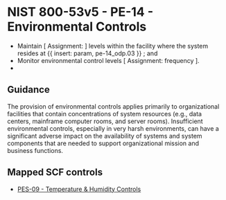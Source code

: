 # NIST 800-53v5 - PE-14 - Environmental Controls
- Maintain \[ Assignment:  \] levels within the facility where the system resides at {{ insert: param, pe-14_odp.03 }} ; and
- Monitor environmental control levels \[ Assignment: frequency \].
-
## Guidance
The provision of environmental controls applies primarily to organizational facilities that contain concentrations of system resources (e.g., data centers, mainframe computer rooms, and server rooms). Insufficient environmental controls, especially in very harsh environments, can have a significant adverse impact on the availability of systems and system components that are needed to support organizational mission and business functions.
## Mapped SCF controls
- [PES-09 - Temperature & Humidity Controls](../scf/pes-09-temperature&humiditycontrols.md)
